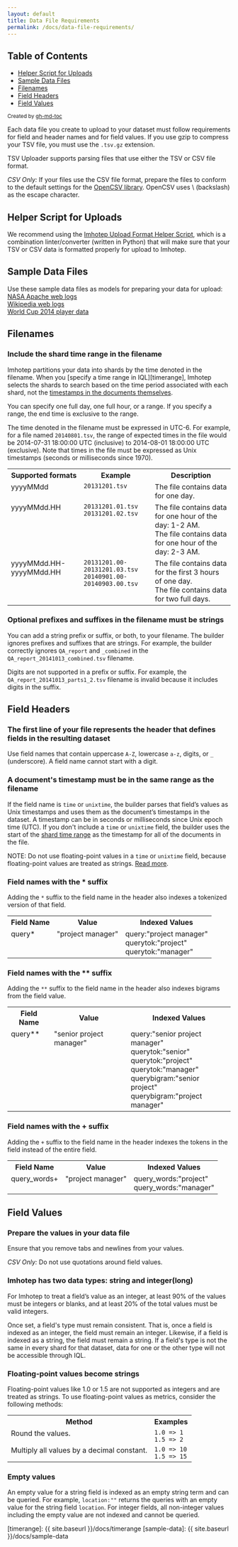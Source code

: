 ```yaml
---
layout: default
title: Data File Requirements
permalink: /docs/data-file-requirements/
---
```

## Table of Contents

* [Helper Script for Uploads](#helper-script-for-uploads)
* [Sample Data Files](#sample-data-files)
* [Filenames](#filenames)
* [Field Headers](#field-headers)
* [Field Values](#field-values)

<sub>Created by [gh-md-toc](https://github.com/ekalinin/github-markdown-toc.go)</sub>

Each data file you create to upload to your dataset must follow requirements for field and header names and for field values. If you use gzip to compress your TSV file, you must use the `.tsv.gz` extension.

TSV Uploader supports parsing files that use either the TSV or CSV file format. 

*CSV Only:* If your files use the CSV file format, prepare the files to conform to the default settings for the [OpenCSV library](http://opencsv.sourceforge.net/apidocs/constant-values.html#au.com.bytecode.opencsv.CSVParser.DEFAULT_STRICT_QUOTES). OpenCSV uses \ (backslash) as the escape character.

## Helper Script for Uploads
We recommend using the [Imhotep Upload Format Helper Script](../imhotep_helper), which is a combination linter/converter (written in Python) that will make sure that your TSV or CSV data is formatted properly for upload to Imhotep.

## Sample Data Files
Use these sample data files as models for preparing your data for upload:<br>
[NASA Apache web logs](../sample-data#nasa-apache-web-logs)<br>
[Wikipedia web logs](../sample-data#wikipedia-web-logs)<br>
[World Cup 2014 player data](../sample-data#world-cup-2014-player-data)

## Filenames


### <strong><a name="shard-timerange"></a>Include the shard time range in the filename</strong> 
Imhotep partitions your data into shards by the time denoted in the filename. When you [specify a time range in IQL][timerange], Imhotep selects the shards to search based on the time period associated with each shard, not the [timestamps in the documents themselves](#time).

You can specify one full day, one full hour, or a range. If you specify a range, the end time is exclusive to the range.

The time denoted in the filename must be expressed in UTC-6. For example, for a file named `20140801.tsv`, the range of expected times in the file would be 2014-07-31 18:00:00 UTC (inclusive) to 2014-08-01 18:00:00 UTC (exclusive). Note that times in the file must be expressed as Unix timestamps (seconds or milliseconds since 1970).
<table>
  <tr>
    <th>Supported formats</th>
    <th>Example</th>
    <th>Description</th>
  </tr>
  <tr>
    <td valign="top">yyyyMMdd</td>
    <td valign="top"><code>20131201.tsv</code></td>
    <td valign="top">The file contains data for one day. </td>
  </tr>
   <tr>
    <td valign="top">yyyyMMdd.HH</td>
    <td valign="top"><code>20131201.01.tsv</code><br><code>20131201.02.tsv</code></td>
    <td valign="top">The file contains data for one hour of the day: 1-2 AM.<br>The file contains data for one hour of the day: 2-3 AM.</td>
  </tr>
  <tr>
    <td valign="top">yyyyMMdd.HH-yyyyMMdd.HH</td>
    <td valign="top"><code>20131201.00-20131201.03.tsv</code><br><code>20140901.00-20140903.00.tsv</code></td>
    <td valign="top">The file contains data for the first 3 hours of one day.<br>The file contains data for two full days.</td>
   </tr>
  </table>
  
### <strong>Optional prefixes and suffixes in the filename must be strings</strong>

You can add a string prefix or suffix, or both, to your filename. The builder ignores prefixes and suffixes that are strings. For example, the builder correctly ignores `QA_report` and `_combined` in the  `QA_report_20141013_combined.tsv` filename.

Digits are not supported in a prefix or suffix. For example, the `QA_report_20141013_parts1_2.tsv` filename is invalid because it includes digits in the suffix.

## Field Headers

### <strong>The first line of your file represents the header that defines fields in the resulting dataset</strong>

Use field names that contain uppercase `A-Z`, lowercase `a-z`, digits, or `_` (underscore). A field name cannot start with a digit.


### <strong><a name="time"></a>A document's timestamp must be in the same range as the filename</strong>

If the field name is `time` or `unixtime`, the builder parses that field’s values as Unix timestamps and uses them as the document’s timestamps in the dataset. A timestamp can be in seconds or milliseconds since Unix epoch time (UTC). If you don't include a `time` or `unixtime` field, the builder uses the start of the [shard time range](#shard-timerange) as the timestamp for all of the documents in the file.

NOTE: Do not use floating-point values in a `time` or `unixtime` field, because floating-point values are treated as strings. [Read more](#floating).

### <strong>Field names with the * suffix</strong>

Adding the `*` suffix to the field name in the header also indexes a tokenized version of that field. 
<table>
  <tr>
    <th>Field Name</th>
    <th>Value</th>
    <th>Indexed Values</th>
  </tr>
  <tr>
    <td valign="top">query*</td>
    <td valign="top">"project manager"</td>
    <td valign="top">query:"project manager"<br>querytok:"project"<br>querytok:"manager"</td>
  </tr>
 
</table>

### <strong>Field names with the ** suffix</strong>

Adding the `**` suffix to the field name in the header also indexes bigrams from the field value. 
<table>
  <tr>
    <th>Field Name</th>
    <th>Value</th>
    <th>Indexed Values</th>
  </tr>
  <tr>
    <td valign="top">query**</td>
    <td valign="top">"senior project manager"</td>
    <td valign="top">query:"senior project manager"<br>querytok:"senior"<br>querytok:"project"<br>querytok:"manager"<br>querybigram:"senior project"<br>querybigram:"project manager"</td>
  </tr> 
</table>

### <strong>Field names with the + suffix</strong>
Adding the `+` suffix to the field name in the header indexes the tokens in the field instead of the entire field. 
<table>
  <tr>
    <th>Field Name</th>
    <th>Value</th>
    <th>Indexed Values</th>
  </tr>
  <tr>
    <td valign="top">query_words+</td>
    <td valign="top">"project manager"</td>
    <td valign="top">query_words:"project"<br>query_words:"manager"</td>
  </tr>
 
</table>


## Field Values

### <strong>Prepare the values in your data file</strong>

Ensure that you remove tabs and newlines from your values.

*CSV Only:* Do not use quotations around field values. 

### <strong>Imhotep has two data types: string and integer(long)</strong>
For Imhotep to treat a field’s value as an integer, at least 90% of the values must be integers or blanks, and at least 20% of the total values must be valid integers.

Once set, a field's type must remain consistent. That is, once a field is indexed as an integer, the field must remain an integer. Likewise, if a field is indexed as a string, the field must remain a string. If a field's type is not the same in every shard for that dataset, data for one or the other type will not be accessible through IQL.

### <strong><a name="floating"></a>Floating-point values become strings</strong>

Floating-point values like 1.0 or 1.5 are not supported as integers and are treated as strings. To use floating-point values as metrics, consider the following methods:
<table>
  <tr>
    <th>Method</th>
    <th>Examples</th>
  </tr>
  <tr>
    <td valign="top">Round the values.</td>
    <td valign="top"><code>1.0 => 1</code><br><code>1.5 => 2</code></td>
   </tr> 
  <tr>
    <td valign="top">Multiply all values by a decimal constant.</td>
    <td valign="top"><code>1.0 => 10</code><br><code>1.5 => 15</code></td>
   </tr> 
</table>

### <strong>Empty values</strong>

An empty value for a string field is indexed as an empty string term and can be queried. For example, `location:""` returns the queries with an empty value for the string field `location`. For integer fields, all non-integer values including the empty value are not indexed and cannot be queried.

[timerange]: {{ site.baseurl }}/docs/timerange
[sample-data]: {{ site.baseurl }}/docs/sample-data
